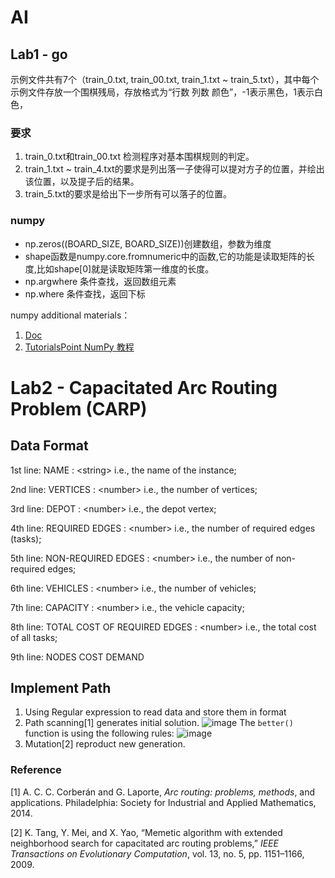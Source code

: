 # AI
## Lab1 - go
示例文件共有7个（train_0.txt, train_00.txt, train_1.txt ~ train_5.txt），其中每个示例文件存放一个围棋残局，存放格式为“行数 列数 颜色”，-1表示⿊色，1表示白色，
### 要求
1. train_0.txt和train_00.txt 检测程序对基本围棋规则的判定。
2. train_1.txt ~ train_4.txt的要求是列出落一子使得可以提对方子的位置，并绘出该位置，以及提子后的结果。
3. train_5.txt的要求是给出下一步所有可以落子的位置。

### numpy
* np.zeros((BOARD_SIZE, BOARD_SIZE))创建数组，参数为维度
* shape函数是numpy.core.fromnumeric中的函数,它的功能是读取矩阵的长度,比如shape[0]就是读取矩阵第一维度的长度。
* np.argwhere 条件查找，返回数组元素
* np.where  条件查找，返回下标

numpy additional materials：
1. [Doc](https://docs.scipy.org/doc/numpy/genindex.html)
2. [TutorialsPoint NumPy 教程](http://www.jianshu.com/p/57e3c0a92f3a)

# Lab2 - Capacitated Arc Routing Problem (CARP)

## Data Format

1st line: NAME : \<string> i.e., the name of the instance;

2nd line: VERTICES : \<number> i.e., the number of vertices;

3rd line: DEPOT : \<number>        i.e., the depot vertex;

4th line: REQUIRED EDGES : \<number>    i.e., the number of required edges (tasks);

5th line: NON-REQUIRED EDGES : \<number>      i.e., the number of non-required edges;

6th line: VEHICLES : \<number>      i.e., the number of vehicles;

7th line: CAPACITY : \<number>     i.e., the vehicle capacity;

8th line: TOTAL COST OF REQUIRED EDGES : \<number>   i.e., the total cost of all tasks;

9th line: NODES    COST    DEMAND

## Implement Path

1. Using Regular expression to read data and store them in format
2. Path scanning[1] generates initial solution.
![image](AI-Lab/Lab2/picture/path_scanning.JPG)
The `better()` function is using the following rules:
![image](AI-Lab/Lab2/picture/rule.JPG)
3. Mutation[2] reproduct new generation.

### Reference
[1] A. C. C. Corberán and G. Laporte, *Arc routing: problems, methods*, and applications. Philadelphia: Society for Industrial and Applied Mathematics, 2014.

[2] K. Tang, Y. Mei, and X. Yao, “Memetic algorithm with extended neighborhood search for capacitated arc routing problems,” *IEEE Transactions on Evolutionary Computation*, vol. 13, no. 5, pp. 1151–1166, 2009.
